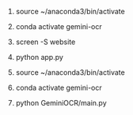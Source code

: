 1. source ~/anaconda3/bin/activate
2. conda activate gemini-ocr
3. screen -S website
4. python app.py


1. source ~/anaconda3/bin/activate
2. conda activate gemini-ocr
3. python GeminiOCR/main.py